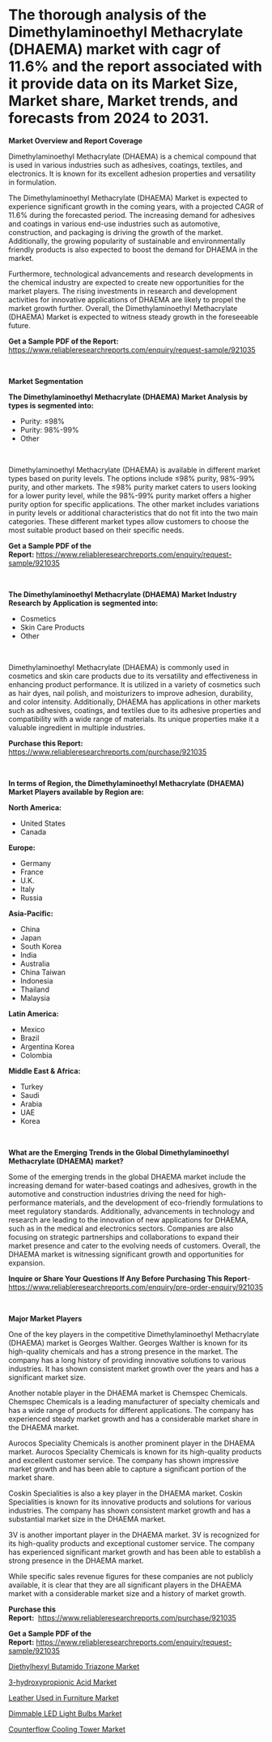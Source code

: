 <p><h1>The thorough analysis of the Dimethylaminoethyl Methacrylate (DHAEMA) market with cagr of  11.6% and the report associated with it provide data on its Market Size, Market share, Market trends, and forecasts from 2024 to 2031.</h1></p><p><strong>Market Overview and Report Coverage</strong></p>
<p><p>Dimethylaminoethyl Methacrylate (DHAEMA) is a chemical compound that is used in various industries such as adhesives, coatings, textiles, and electronics. It is known for its excellent adhesion properties and versatility in formulation. </p><p>The Dimethylaminoethyl Methacrylate (DHAEMA) Market is expected to experience significant growth in the coming years, with a projected CAGR of 11.6% during the forecasted period. The increasing demand for adhesives and coatings in various end-use industries such as automotive, construction, and packaging is driving the growth of the market. Additionally, the growing popularity of sustainable and environmentally friendly products is also expected to boost the demand for DHAEMA in the market.</p><p>Furthermore, technological advancements and research developments in the chemical industry are expected to create new opportunities for the market players. The rising investments in research and development activities for innovative applications of DHAEMA are likely to propel the market growth further. Overall, the Dimethylaminoethyl Methacrylate (DHAEMA) Market is expected to witness steady growth in the foreseeable future.</p></p>
<p><strong>Get a Sample PDF of the Report:</strong> <a href="https://www.reliableresearchreports.com/enquiry/request-sample/921035">https://www.reliableresearchreports.com/enquiry/request-sample/921035</a></p>
<p>&nbsp;</p>
<p><strong>Market Segmentation</strong></p>
<p><strong>The Dimethylaminoethyl Methacrylate (DHAEMA) Market Analysis by types is segmented into:</strong></p>
<p><ul><li>Purity: ≤98%</li><li>Purity: 98%-99%</li><li>Other</li></ul></p>
<p>&nbsp;</p>
<p><p>Dimethylaminoethyl Methacrylate (DHAEMA) is available in different market types based on purity levels. The options include ≤98% purity, 98%-99% purity, and other markets. The ≤98% purity market caters to users looking for a lower purity level, while the 98%-99% purity market offers a higher purity option for specific applications. The other market includes variations in purity levels or additional characteristics that do not fit into the two main categories. These different market types allow customers to choose the most suitable product based on their specific needs.</p></p>
<p><strong>Get a Sample PDF of the Report:</strong>&nbsp;<a href="https://www.reliableresearchreports.com/enquiry/request-sample/921035">https://www.reliableresearchreports.com/enquiry/request-sample/921035</a></p>
<p>&nbsp;</p>
<p><strong>The Dimethylaminoethyl Methacrylate (DHAEMA) Market Industry Research by Application is segmented into:</strong></p>
<p><ul><li>Cosmetics</li><li>Skin Care Products</li><li>Other</li></ul></p>
<p>&nbsp;</p>
<p><p>Dimethylaminoethyl Methacrylate (DHAEMA) is commonly used in cosmetics and skin care products due to its versatility and effectiveness in enhancing product performance. It is utilized in a variety of cosmetics such as hair dyes, nail polish, and moisturizers to improve adhesion, durability, and color intensity. Additionally, DHAEMA has applications in other markets such as adhesives, coatings, and textiles due to its adhesive properties and compatibility with a wide range of materials. Its unique properties make it a valuable ingredient in multiple industries.</p></p>
<p><strong>Purchase this Report:</strong>&nbsp; <a href="https://www.reliableresearchreports.com/purchase/921035">https://www.reliableresearchreports.com/purchase/921035</a></p>
<p>&nbsp;</p>
<p><strong>In terms of Region, the Dimethylaminoethyl Methacrylate (DHAEMA) Market Players available by Region are:</strong></p>
<p>
    <p> <strong> North America: </strong>
        <ul>
            <li>United States</li>
            <li>Canada</li>
        </ul>
        </p> 
    <p> <strong> Europe: </strong>
        <ul>
            <li>Germany</li>
            <li>France</li>
            <li>U.K.</li>
            <li>Italy</li>
            <li>Russia</li>
        </ul>
        </p> 
    <p> <strong> Asia-Pacific: </strong>
        <ul>
            <li>China</li>
            <li>Japan</li>
            <li>South Korea</li>
            <li>India</li>
            <li>Australia</li>
            <li>China Taiwan</li>
            <li>Indonesia</li>
            <li>Thailand</li>
            <li>Malaysia</li>
        </ul>
        </p> 
    <p> <strong> Latin America: </strong>
        <ul>
            <li>Mexico</li>
            <li>Brazil</li>
            <li>Argentina Korea</li>
            <li>Colombia</li>
        </ul>
        </p> 
    <p> <strong> Middle East & Africa: </strong>
        <ul>
            <li>Turkey</li>
            <li>Saudi</li>
            <li>Arabia</li>
            <li>UAE</li>
            <li>Korea</li>
        </ul>
    </p>
    </p>
<p>&nbsp;</p>
<p><strong>What are the Emerging Trends in the Global Dimethylaminoethyl Methacrylate (DHAEMA) market?</strong></p>
<p><p>Some of the emerging trends in the global DHAEMA market include the increasing demand for water-based coatings and adhesives, growth in the automotive and construction industries driving the need for high-performance materials, and the development of eco-friendly formulations to meet regulatory standards. Additionally, advancements in technology and research are leading to the innovation of new applications for DHAEMA, such as in the medical and electronics sectors. Companies are also focusing on strategic partnerships and collaborations to expand their market presence and cater to the evolving needs of customers. Overall, the DHAEMA market is witnessing significant growth and opportunities for expansion.</p></p>
<p><strong>Inquire or Share Your Questions If Any Before Purchasing This Report</strong>- <a href="https://www.reliableresearchreports.com/enquiry/pre-order-enquiry/921035">https://www.reliableresearchreports.com/enquiry/pre-order-enquiry/921035</a></p>
<p>&nbsp;</p>
<p><strong>Major Market Players</strong></p>
<p><p>One of the key players in the competitive Dimethylaminoethyl Methacrylate (DHAEMA) market is Georges Walther. Georges Walther is known for its high-quality chemicals and has a strong presence in the market. The company has a long history of providing innovative solutions to various industries. It has shown consistent market growth over the years and has a significant market size.</p><p>Another notable player in the DHAEMA market is Chemspec Chemicals. Chemspec Chemicals is a leading manufacturer of specialty chemicals and has a wide range of products for different applications. The company has experienced steady market growth and has a considerable market share in the DHAEMA market.</p><p>Aurocos Speciality Chemicals is another prominent player in the DHAEMA market. Aurocos Speciality Chemicals is known for its high-quality products and excellent customer service. The company has shown impressive market growth and has been able to capture a significant portion of the market share.</p><p>Coskin Specialities is also a key player in the DHAEMA market. Coskin Specialities is known for its innovative products and solutions for various industries. The company has shown consistent market growth and has a substantial market size in the DHAEMA market.</p><p>3V is another important player in the DHAEMA market. 3V is recognized for its high-quality products and exceptional customer service. The company has experienced significant market growth and has been able to establish a strong presence in the DHAEMA market.</p><p>While specific sales revenue figures for these companies are not publicly available, it is clear that they are all significant players in the DHAEMA market with a considerable market size and a history of market growth.</p></p>
<p><strong>Purchase this Report:</strong>&nbsp;&nbsp;<a href="https://www.reliableresearchreports.com/purchase/921035">https://www.reliableresearchreports.com/purchase/921035</a></p>
<p></p>
<p><strong>Get a Sample PDF of the Report:</strong>&nbsp;<a href="https://www.reliableresearchreports.com/enquiry/request-sample/921035">https://www.reliableresearchreports.com/enquiry/request-sample/921035</a></p>
<p><p><a href="http://issuu.com/reportprime-2/docs/diethylhexyl-butamido-triazone-mark_e7a7b7a228a9d4">Diethylhexyl Butamido Triazone Market</a></p><p><a href="https://issuu.com/reportprime-2/docs/3-hydroxypropionic-acid-market-size_0655bcbb3d8ded">3-hydroxypropionic Acid Market</a></p><p><a href="https://issuu.com/reportprime-2/docs/leather-used-in-furniture-market-si_c4c49c52e9c07d">Leather Used in Furniture Market</a></p><p><a href="https://issuu.com/reportprime-2/docs/dimmable-led-light-bulbs-market-siz_094fc5e69dcf7f">Dimmable LED Light Bulbs Market</a></p><p><a href="https://issuu.com/reportprime-2/docs/counterflow-cooling-tower-market-si_f3f249ccd966a3">Counterflow Cooling Tower Market</a></p></p>